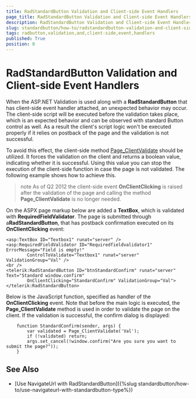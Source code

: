 ```yaml
---
title: RadStandardButton Validation and Client-side Event Handlers
page_title: RadStandardButton Validation and Client-side Event Handlers | RadStandardButton for ASP.NET AJAX Documentation
description: RadStandardButton Validation and Client-side Event Handlers
slug: standardbutton/how-to/radstandardbutton-validation-and-client-side-event-handlers
tags: radbutton,validation,and,client-side,event,handlers
published: True
position: 0
---
```


# RadStandardButton Validation and Client-side Event Handlers

When the ASP.NET Validation is used along with a **RadStandardButton** that has client-side event handler attached, an unexpected behavior may occur. The client-side script will be executed before the validation takes place, which is an expected behavior and can be observed with standard Button control as well. As a result the client's script logic won't be executed properly if it relies on postback of the page and the validation is not successful.

To avoid this effect, the client-side method [Page_ClientValidate](http://msdn.microsoft.com/en-us/library/aa338815%28v=vs.71%29.aspx) should be utilized. It forces the validation on the client and returns a boolean value, indicating whether it is successful. Using this value you can stop the execution of the client-side function in case the page is not validated. The following example shows how to achieve this.

>note As of Q2 2012 the client-side event **OnClientClicking** is raised after the validation of the page and calling the method **Page_ClientValidate** is no longer needed.

On the ASPX page markup below are added a **TextBox**, which is validated with **RequiredFieldValidator**. The page is submitted through a**RadStandardButton**, that has postback confirmation executed on its **OnClientClicking** event:

````ASP.NET
<asp:TextBox ID="Textbox1" runat="server" />
<asp:RequiredFieldValidator ID="Requiredfieldvalidator1" ErrorMessage="Field is empty!"
		ControlToValidate="Textbox1" runat="server" ValidationGroup="Val" />
<br />
<telerik:RadStandardButton ID="btnStandardConfirm" runat="server" Text="Standard window.confirm"
		OnClientClicking="StandardConfirm" ValidationGroup="Val">
</telerik:RadStandardButton>
````

Below is the JavaScript function, specified as handler of the **OnClientClicking** event. Note that before the main logic is executed, the **Page_ClientValidate** method is used in order to validate the page on the client. If the validation is successful, the confirm dialog is displayed:

````JavaSript
	function StandardConfirm(sender, args) {
		var validated = Page_ClientValidate('Val');
		if (!validated) return;
		args.set_cancel(!window.confirm("Are you sure you want to submit the page?"));
	}
````

## See Also

 * [Use NavigateUrl with RadStandardButton]({%slug standardbutton/how-to/use-navigateurl-with-standardbutton-type%})
